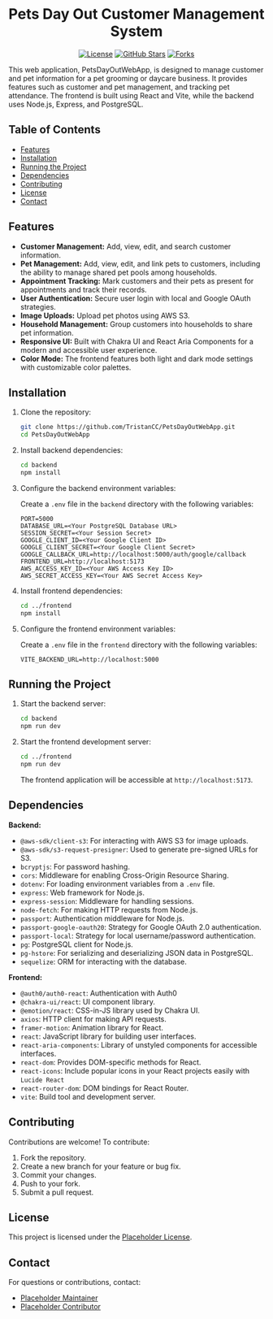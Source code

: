 
<div align="center">

# Pets Day Out Customer Management System

[![License](https://img.shields.io/badge/License-Placeholder-blue.svg)](LICENSE)
[![GitHub Stars](https://img.shields.io/github/stars/TristanCC/PetsDayOutWebApp?style=social)](https://github.com/TristanCC/PetsDayOutWebApp)
[![Forks](https://img.shields.io/github/forks/TristanCC/PetsDayOutWebApp?style=social)](https://github.com/TristanCC/PetsDayOutWebApp)

</div>

This web application, PetsDayOutWebApp, is designed to manage customer and pet information for a pet grooming or daycare business. It provides features such as customer and pet management, and tracking pet attendance. The frontend is built using React and Vite, while the backend uses Node.js, Express, and PostgreSQL.

## Table of Contents

- [Features](#features)
- [Installation](#installation)
- [Running the Project](#running-the-project)
- [Dependencies](#dependencies)
- [Contributing](#contributing)
- [License](#license)
- [Contact](#contact)

## Features

- **Customer Management:** Add, view, edit, and search customer information.
- **Pet Management:**  Add, view, edit, and link pets to customers, including the ability to manage shared pet pools among households.
- **Appointment Tracking:** Mark customers and their pets as present for appointments and track their records.
- **User Authentication:** Secure user login with local and Google OAuth strategies.
- **Image Uploads:** Upload pet photos using AWS S3.
- **Household Management:** Group customers into households to share pet information.
- **Responsive UI:**  Built with Chakra UI and React Aria Components for a modern and accessible user experience.
- **Color Mode:** The frontend features both light and dark mode settings with customizable color palettes.
## Installation

1.  Clone the repository:

    ```bash
    git clone https://github.com/TristanCC/PetsDayOutWebApp.git
    cd PetsDayOutWebApp
    ```

2.  Install backend dependencies:

    ```bash
    cd backend
    npm install
    ```

3.  Configure the backend environment variables:

    Create a `.env` file in the `backend` directory with the following variables:

    ```
    PORT=5000
    DATABASE_URL=<Your PostgreSQL Database URL>
    SESSION_SECRET=<Your Session Secret>
    GOOGLE_CLIENT_ID=<Your Google Client ID>
    GOOGLE_CLIENT_SECRET=<Your Google Client Secret>
    GOOGLE_CALLBACK_URL=http://localhost:5000/auth/google/callback
    FRONTEND_URL=http://localhost:5173
    AWS_ACCESS_KEY_ID=<Your AWS Access Key ID>
    AWS_SECRET_ACCESS_KEY=<Your AWS Secret Access Key>
    ```
4.  Install frontend dependencies:

    ```bash
    cd ../frontend
    npm install
    ```
5.  Configure the frontend environment variables:

    Create a `.env` file in the `frontend` directory with the following variables:

    ```
    VITE_BACKEND_URL=http://localhost:5000
    ```

## Running the Project

1.  Start the backend server:

    ```bash
    cd backend
    npm run dev
    ```

2.  Start the frontend development server:

    ```bash
    cd ../frontend
    npm run dev
    ```

    The frontend application will be accessible at `http://localhost:5173`.

## Dependencies

**Backend:**

-   `@aws-sdk/client-s3`:  For interacting with AWS S3 for image uploads.
-   `@aws-sdk/s3-request-presigner`: Used to generate pre-signed URLs for S3.
-   `bcryptjs`: For password hashing.
-   `cors`:  Middleware for enabling Cross-Origin Resource Sharing.
-   `dotenv`: For loading environment variables from a `.env` file.
-   `express`: Web framework for Node.js.
-   `express-session`: Middleware for handling sessions.
-   `node-fetch`:  For making HTTP requests from Node.js.
-   `passport`: Authentication middleware for Node.js.
-   `passport-google-oauth20`: Strategy for Google OAuth 2.0 authentication.
-   `passport-local`: Strategy for local username/password authentication.
-   `pg`: PostgreSQL client for Node.js.
-   `pg-hstore`:  For serializing and deserializing JSON data in PostgreSQL.
-   `sequelize`:  ORM for interacting with the database.
    
**Frontend:**

-   `@auth0/auth0-react`: Authentication with Auth0
-   `@chakra-ui/react`: UI component library.
-   `@emotion/react`: CSS-in-JS library used by Chakra UI.
-   `axios`:  HTTP client for making API requests.
-   `framer-motion`: Animation library for React.
-   `react`: JavaScript library for building user interfaces.
-   `react-aria-components`: Library of unstyled components for accessible interfaces.
-   `react-dom`: Provides DOM-specific methods for React.
-   `react-icons`: Include popular icons in your React projects easily with `Lucide React`
-   `react-router-dom`: DOM bindings for React Router.
-   `vite`: Build tool and development server.

## Contributing

Contributions are welcome! To contribute:

1.  Fork the repository.
2.  Create a new branch for your feature or bug fix.
3.  Commit your changes.
4.  Push to your fork.
5.  Submit a pull request.

## License

This project is licensed under the [Placeholder License](LICENSE).

## Contact

For questions or contributions, contact:

*   [Placeholder Maintainer](mailto:placeholder@example.com)
*   [Placeholder Contributor](mailto:placeholdercontributor@example.com)
```
